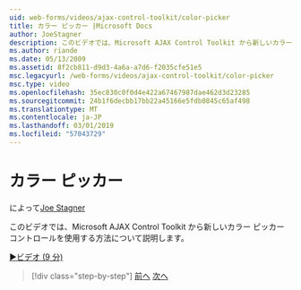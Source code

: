 ```yaml
---
uid: web-forms/videos/ajax-control-toolkit/color-picker
title: カラー ピッカー |Microsoft Docs
author: JoeStagner
description: このビデオでは、Microsoft AJAX Control Toolkit から新しいカラー ピッカー コントロールを使用する方法について説明します。
ms.author: riande
ms.date: 05/13/2009
ms.assetid: 8f2cb811-d9d3-4a6a-a7d6-f2035cfe51e5
msc.legacyurl: /web-forms/videos/ajax-control-toolkit/color-picker
msc.type: video
ms.openlocfilehash: 35ec830c0f0d4e422a67467987dae462d3d23285
ms.sourcegitcommit: 24b1f6decbb17bb22a45166e5fdb0845c65af498
ms.translationtype: MT
ms.contentlocale: ja-JP
ms.lasthandoff: 03/01/2019
ms.locfileid: "57043729"
---
```

<a name="color-picker"></a>カラー ピッカー
====================
によって[Joe Stagner](https://github.com/JoeStagner)

このビデオでは、Microsoft AJAX Control Toolkit から新しいカラー ピッカー コントロールを使用する方法について説明します。

[&#9654;ビデオ (9 分)](https://channel9.msdn.com/Blogs/ASP-NET-Site-Videos/color-picker)

> [!div class="step-by-step"]
> [前へ](control-extenders.md)
> [次へ](combo-box.md)
